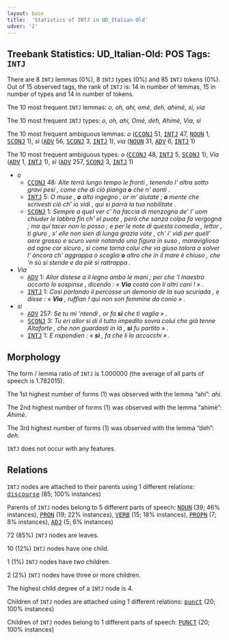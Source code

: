 ```yaml
---
layout: base
title:  'Statistics of INTJ in UD_Italian-Old'
udver: '2'
---
```


## Treebank Statistics: UD_Italian-Old: POS Tags: `INTJ`

There are 8 `INTJ` lemmas (0%), 8 `INTJ` types (0%) and 85 `INTJ` tokens (0%).
Out of 15 observed tags, the rank of `INTJ` is: 14 in number of lemmas, 15 in number of types and 14 in number of tokens.

The 10 most frequent `INTJ` lemmas: <em>o, oh, ahi, omè, deh, ahimè, sì, via</em>

The 10 most frequent `INTJ` types:  <em>o, oh, ahi, Omè, deh, Ahimè, Via, sì</em>

The 10 most frequent ambiguous lemmas: <em>o</em> (<tt><a href="it_old-pos-CCONJ.html">CCONJ</a></tt> 51, <tt><a href="it_old-pos-INTJ.html">INTJ</a></tt> 47, <tt><a href="it_old-pos-NOUN.html">NOUN</a></tt> 1, <tt><a href="it_old-pos-SCONJ.html">SCONJ</a></tt> 1), <em>sì</em> (<tt><a href="it_old-pos-ADV.html">ADV</a></tt> 56, <tt><a href="it_old-pos-SCONJ.html">SCONJ</a></tt> 3, <tt><a href="it_old-pos-INTJ.html">INTJ</a></tt> 1), <em>via</em> (<tt><a href="it_old-pos-NOUN.html">NOUN</a></tt> 31, <tt><a href="it_old-pos-ADV.html">ADV</a></tt> 6, <tt><a href="it_old-pos-INTJ.html">INTJ</a></tt> 1)

The 10 most frequent ambiguous types:  <em>o</em> (<tt><a href="it_old-pos-CCONJ.html">CCONJ</a></tt> 48, <tt><a href="it_old-pos-INTJ.html">INTJ</a></tt> 5, <tt><a href="it_old-pos-SCONJ.html">SCONJ</a></tt> 1), <em>Via</em> (<tt><a href="it_old-pos-ADV.html">ADV</a></tt> 1, <tt><a href="it_old-pos-INTJ.html">INTJ</a></tt> 1), <em>sì</em> (<tt><a href="it_old-pos-ADV.html">ADV</a></tt> 257, <tt><a href="it_old-pos-SCONJ.html">SCONJ</a></tt> 3, <tt><a href="it_old-pos-INTJ.html">INTJ</a></tt> 1)


* <em>o</em>
  * <tt><a href="it_old-pos-CCONJ.html">CCONJ</a></tt> 48: <em>Alte terrà lungo tempo le fronti , tenendo l' altra sotto gravi pesi , come che di ciò pianga <b>o</b> che n' aonti .</em>
  * <tt><a href="it_old-pos-INTJ.html">INTJ</a></tt> 5: <em>O muse , <b>o</b> alto ingegno , or m' aiutate ; <b>o</b> mente che scrivesti ciò ch' io vidi , qui si parrà la tua nobilitate .</em>
  * <tt><a href="it_old-pos-SCONJ.html">SCONJ</a></tt> 1: <em>Sempre a quel ver c' ha faccia di menzogna de' l' uom chiuder le labbra fin ch' el puote , però che sanza colpa fa vergogna ; ma qui tacer non lo posso ; e per le note di questa comedìa , lettor , ti giuro , s' elle non sien di lunga grazia vòte , ch' i' vidi per quell' aere grosso e scuro venir notando una figura in suso , maravigliosa ad ogne cor sicuro , sì come torna colui che va giuso talora a solver l' àncora ch' aggrappa o scoglio <b>o</b> altro che in il mare è chiuso , che 'n sù si stende e da piè si rattrappa .</em>
* <em>Via</em>
  * <tt><a href="it_old-pos-ADV.html">ADV</a></tt> 1: <em>Allor distese a il legno ambo le mani ; per che 'l maestro accorto lo sospinse , dicendo : « <b>Via</b> costà con li altri cani ! » .</em>
  * <tt><a href="it_old-pos-INTJ.html">INTJ</a></tt> 1: <em>Così parlando il percosse un demonio de la sua scuriada , e disse : « <b>Via</b> , ruffian ! qui non son femmine da conio » .</em>
* <em>sì</em>
  * <tt><a href="it_old-pos-ADV.html">ADV</a></tt> 257: <em>Se tu mi 'ntendi , or fa <b>sì</b> che ti vaglia » .</em>
  * <tt><a href="it_old-pos-SCONJ.html">SCONJ</a></tt> 3: <em>Tu eri allor sì di il tutto impedito sovra colui che già tenne Altaforte , che non guardasti in là , <b>sì</b> fu partito » .</em>
  * <tt><a href="it_old-pos-INTJ.html">INTJ</a></tt> 1: <em>E rispondien : « <b>sì</b> , fa che li lo accocchi » .</em>

## Morphology

The form / lemma ratio of `INTJ` is 1.000000 (the average of all parts of speech is 1.782015).

The 1st highest number of forms (1) was observed with the lemma “ahi”: <em>ahi</em>.

The 2nd highest number of forms (1) was observed with the lemma “ahimè”: <em>Ahimè</em>.

The 3rd highest number of forms (1) was observed with the lemma “deh”: <em>deh</em>.

`INTJ` does not occur with any features.


## Relations

`INTJ` nodes are attached to their parents using 1 different relations: <tt><a href="it_old-dep-discourse.html">discourse</a></tt> (85; 100% instances)

Parents of `INTJ` nodes belong to 5 different parts of speech: <tt><a href="it_old-pos-NOUN.html">NOUN</a></tt> (39; 46% instances), <tt><a href="it_old-pos-PRON.html">PRON</a></tt> (19; 22% instances), <tt><a href="it_old-pos-VERB.html">VERB</a></tt> (15; 18% instances), <tt><a href="it_old-pos-PROPN.html">PROPN</a></tt> (7; 8% instances), <tt><a href="it_old-pos-ADJ.html">ADJ</a></tt> (5; 6% instances)

72 (85%) `INTJ` nodes are leaves.

10 (12%) `INTJ` nodes have one child.

1 (1%) `INTJ` nodes have two children.

2 (2%) `INTJ` nodes have three or more children.

The highest child degree of a `INTJ` node is 4.

Children of `INTJ` nodes are attached using 1 different relations: <tt><a href="it_old-dep-punct.html">punct</a></tt> (20; 100% instances)

Children of `INTJ` nodes belong to 1 different parts of speech: <tt><a href="it_old-pos-PUNCT.html">PUNCT</a></tt> (20; 100% instances)

